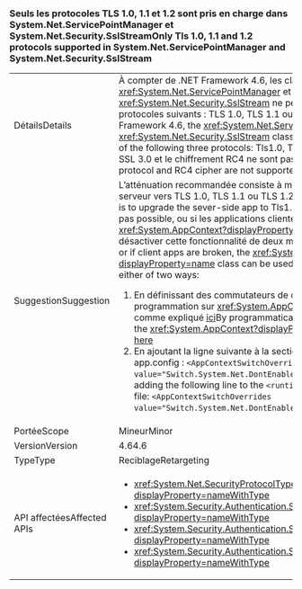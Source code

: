### <a name="only-tls-10-11-and-12-protocols-supported-in-systemnetservicepointmanager-and-systemnetsecuritysslstream"></a><span data-ttu-id="e9592-101">Seuls les protocoles TLS 1.0, 1.1 et 1.2 sont pris en charge dans System.Net.ServicePointManager et System.Net.Security.SslStream</span><span class="sxs-lookup"><span data-stu-id="e9592-101">Only Tls 1.0, 1.1 and 1.2 protocols supported in System.Net.ServicePointManager and System.Net.Security.SslStream</span></span>

|   |   |
|---|---|
|<span data-ttu-id="e9592-102">Détails</span><span class="sxs-lookup"><span data-stu-id="e9592-102">Details</span></span>|<span data-ttu-id="e9592-103">À compter de .NET Framework 4.6, les classes <xref:System.Net.ServicePointManager> et <xref:System.Net.Security.SslStream> ne peuvent utiliser que l’un des trois protocoles suivants : TLS 1.0, TLS 1.1 ou TLS 1.2.</span><span class="sxs-lookup"><span data-stu-id="e9592-103">Starting with the .NET Framework 4.6, the <xref:System.Net.ServicePointManager> and <xref:System.Net.Security.SslStream> classes are only allowed to use one of the following three protocols: Tls1.0, Tls1.1, or Tls1.2.</span></span> <span data-ttu-id="e9592-104">Le protocole SSL 3.0 et le chiffrement RC4 ne sont pas pris en charge.</span><span class="sxs-lookup"><span data-stu-id="e9592-104">The SSL3.0 protocol and RC4 cipher are not supported.</span></span>|
|<span data-ttu-id="e9592-105">Suggestion</span><span class="sxs-lookup"><span data-stu-id="e9592-105">Suggestion</span></span>|<span data-ttu-id="e9592-106">L’atténuation recommandée consiste à mettre à niveau l’application côté serveur vers TLS 1.0, TLS 1.1 ou TLS 1.2.</span><span class="sxs-lookup"><span data-stu-id="e9592-106">The recommended mitigation is to upgrade the sever-side app to Tls1.0, Tls1.1, or Tls1.2.</span></span> <span data-ttu-id="e9592-107">Si ce n'est pas possible, ou si les applications clientes sont interrompues, la classe <xref:System.AppContext?displayProperty=name> peut être utilisée pour désactiver cette fonctionnalité de deux manières :</span><span class="sxs-lookup"><span data-stu-id="e9592-107">If this is not feasible, or if client apps are broken, the <xref:System.AppContext?displayProperty=name> class can be used to opt out of this feature in either of two ways:</span></span><ol><li><span data-ttu-id="e9592-108">En définissant des commutateurs de compatibilité par programmation sur <xref:System.AppContext?displayProperty=name>, comme expliqué [ici](http://blogs.msdn.com/b/dotnet/archive/2015/04/29/net-announcements-at-build-2015.aspx#dotnet46)</span><span class="sxs-lookup"><span data-stu-id="e9592-108">By programmatically setting compat switches on the <xref:System.AppContext?displayProperty=name>, as explained [here](http://blogs.msdn.com/b/dotnet/archive/2015/04/29/net-announcements-at-build-2015.aspx#dotnet46)</span></span></li><li><span data-ttu-id="e9592-109">En ajoutant la ligne suivante à la section <code>&lt;runtime&gt;</code> du fichier app.config : <code>&lt;AppContextSwitchOverrides value=&quot;Switch.System.Net.DontEnableSchUseStrongCrypto=true&quot;/&gt;</code></span><span class="sxs-lookup"><span data-stu-id="e9592-109">By adding the following line to the <code>&lt;runtime&gt;</code> section of the app.config file: <code>&lt;AppContextSwitchOverrides value=&quot;Switch.System.Net.DontEnableSchUseStrongCrypto=true&quot;/&gt;</code>;</span></span></li></ol>|
|<span data-ttu-id="e9592-110">Portée</span><span class="sxs-lookup"><span data-stu-id="e9592-110">Scope</span></span>|<span data-ttu-id="e9592-111">Mineur</span><span class="sxs-lookup"><span data-stu-id="e9592-111">Minor</span></span>|
|<span data-ttu-id="e9592-112">Version</span><span class="sxs-lookup"><span data-stu-id="e9592-112">Version</span></span>|<span data-ttu-id="e9592-113">4.6</span><span class="sxs-lookup"><span data-stu-id="e9592-113">4.6</span></span>|
|<span data-ttu-id="e9592-114">Type</span><span class="sxs-lookup"><span data-stu-id="e9592-114">Type</span></span>|<span data-ttu-id="e9592-115">Reciblage</span><span class="sxs-lookup"><span data-stu-id="e9592-115">Retargeting</span></span>|
|<span data-ttu-id="e9592-116">API affectées</span><span class="sxs-lookup"><span data-stu-id="e9592-116">Affected APIs</span></span>|<ul><li><xref:System.Net.SecurityProtocolType.Ssl3?displayProperty=nameWithType></li><li><xref:System.Security.Authentication.SslProtocols.None?displayProperty=nameWithType></li><li><xref:System.Security.Authentication.SslProtocols.Ssl2?displayProperty=nameWithType></li><li><xref:System.Security.Authentication.SslProtocols.Ssl3?displayProperty=nameWithType></li></ul>|

